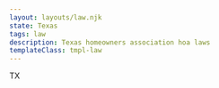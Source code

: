 ```yaml
---
layout: layouts/law.njk
state: Texas
tags: law
description: Texas homeowners association hoa laws
templateClass: tmpl-law
---
```


TX